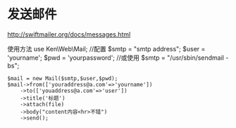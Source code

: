发送邮件 
========
  
  http://swiftmailer.org/docs/messages.html
   
 

    
使用方法
    	use Ken\Web\Mail;
	//配置
	$smtp = "smtp address";
	$user = 'yourname';
	$pwd = 'yourpassword';
	//或使用
	$smtp = "/usr/sbin/sendmail -bs";


	$mail = new Mail($smtp,$user,$pwd);
	$mail->from(['youraddress@a.com'=>'yourname'])
		->to(['youaddress@a.com'=>'user'])
		->title('标题')
		->attach(file)
		->body("content内容<hr>不错")
		->send();